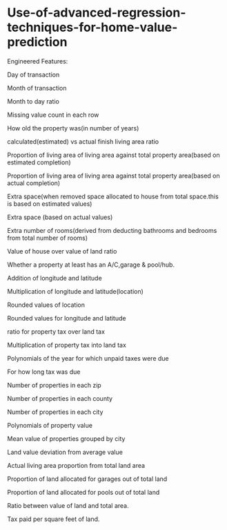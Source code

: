 # Use-of-advanced-regression-techniques-for-home-value-prediction

Engineered Features:

Day of transaction

Month of transaction

Month to day ratio

Missing value count in each row

How old the property was(in number of years)

calculated(estimated) vs actual finish living area ratio

Proportion of living area of living area against total property area(based on estimated completion)

Proportion of living area of living area against total property area(based on actual completion)

Extra space(when removed space allocated to house from total space.this is based on estimated values)

Extra space (based on actual values)

Extra number of rooms(derived from deducting bathrooms and bedrooms from total number of rooms)

Value of house over value of land ratio

Whether a property at least has an A/C,garage & pool/hub.

Addition of longitude and latitude

Multiplication of longitude and latitude(location)

Rounded values of location

Rounded values for longitude and latitude

ratio for property tax over land tax

Multiplication of property tax into land tax

Polynomials of the year for which unpaid taxes were due

For how long tax was due

Number of properties in each zip

Number of properties in each county

Number of properties in each city

Polynomials of property value

Mean value of properties grouped by city

Land value deviation from average value

Actual living area proportion from total land area

Proportion of land allocated for garages out of total land

Proportion of land allocated for pools out of total land

Ratio between value of land and total area.

Tax paid per square feet of land.
